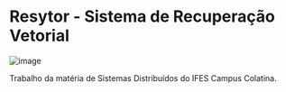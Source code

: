 ﻿Resytor - Sistema de Recuperação Vetorial
=========================================
![image](https://raw.githubusercontent.com/luizventurote/resytor/master/doc/logo/Logo.png)

Trabalho da matéria de Sistemas Distribuídos do IFES Campus Colatina.
